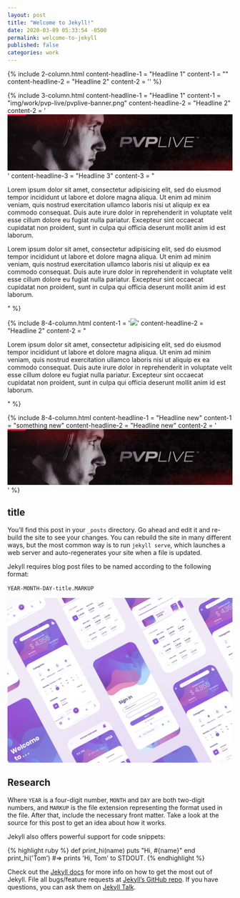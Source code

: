 ```yaml
---
layout: post
title: "Welcome to Jekyll!"
date: 2020-03-09 05:33:54 -0500
permalink: welcome-to-jekyll
published: false
categories: work
---
```


{% include 2-column.html
  content-headline-1 = "Headline 1"
  content-1 = ""
  content-headline-2 = "Headline 2"
  content-2 = ''
%}

{% include 3-column.html
  content-headline-1 = "Headline 1"
  content-1 = "img/work/pvp-live/pvplive-banner.png"
  content-headline-2 = "Headline 2"
  content-2 = '<img src="img/work/pvp-live/pvplive-banner.png" />'
  content-headline-3 = "Headline 3"
  content-3 = "<p>Lorem ipsum dolor sit amet, consectetur adipisicing elit, sed do eiusmod tempor incididunt ut labore et dolore magna aliqua. Ut enim ad minim veniam, quis nostrud exercitation ullamco laboris nisi ut aliquip ex ea commodo consequat. Duis aute irure dolor in reprehenderit in voluptate velit esse cillum dolore eu fugiat nulla pariatur. Excepteur sint occaecat cupidatat non proident, sunt in culpa qui officia deserunt mollit anim id est laborum.</p>
  <p>Lorem ipsum dolor sit amet, consectetur adipisicing elit, sed do eiusmod tempor incididunt ut labore et dolore magna aliqua. Ut enim ad minim veniam, quis nostrud exercitation ullamco laboris nisi ut aliquip ex ea commodo consequat. Duis aute irure dolor in reprehenderit in voluptate velit esse cillum dolore eu fugiat nulla pariatur. Excepteur sint occaecat cupidatat non proident, sunt in culpa qui officia deserunt mollit anim id est laborum.</p>"
%}

{%
  include 8-4-column.html
  content-1 = '<img src="https://www.strv.com/dist/db3c75c86c0de8040be800bbf4b013d2.jpg" />'
  content-headline-2 = "Headline 2"
  content-2 = "<p>Lorem ipsum dolor sit amet, consectetur adipisicing elit, sed do eiusmod tempor incididunt ut labore et dolore magna aliqua. Ut enim ad minim veniam, quis nostrud exercitation ullamco laboris nisi ut aliquip ex ea commodo consequat. Duis aute irure dolor in reprehenderit in voluptate velit esse cillum dolore eu fugiat nulla pariatur. Excepteur sint occaecat cupidatat non proident, sunt in culpa qui officia deserunt mollit anim id est laborum.</p>"
%}

{%
  include 8-4-column.html
  content-headline-1 = "Headline new"
  content-1 = "something new"
  content-headline-2 = "Headline new"
  content-2 = '<img src="img/work/pvp-live/pvplive-banner.png" />'
%}

## title

You’ll find this post in your `_posts` directory. Go ahead and edit it and re-build the site to see your changes. You can rebuild the site in many different ways, but the most common way is to run `jekyll serve`, which launches a web server and auto-regenerates your site when a file is updated.

Jekyll requires blog post files to be named according to the following format:

`YEAR-MONTH-DAY-title.MARKUP`

![](/img/port-2.png)

## Research
Where `YEAR` is a four-digit number, `MONTH` and `DAY` are both two-digit numbers, and `MARKUP` is the file extension representing the format used in the file. After that, include the necessary front matter. Take a look at the source for this post to get an idea about how it works.

Jekyll also offers powerful support for code snippets:

{% highlight ruby %}
def print_hi(name)
  puts "Hi, #{name}"
end
print_hi('Tom')
#=> prints 'Hi, Tom' to STDOUT.
{% endhighlight %}

Check out the [Jekyll docs][jekyll-docs] for more info on how to get the most out of Jekyll. File all bugs/feature requests at [Jekyll’s GitHub repo][jekyll-gh]. If you have questions, you can ask them on [Jekyll Talk][jekyll-talk].

[jekyll-docs]: https://jekyllrb.com/docs/home
[jekyll-gh]:   https://github.com/jekyll/jekyll
[jekyll-talk]: https://talk.jekyllrb.com/
